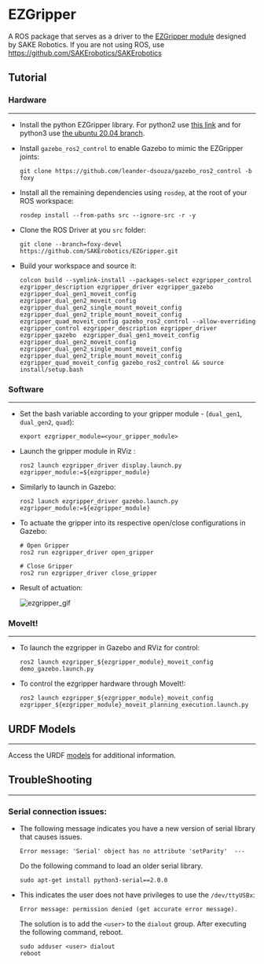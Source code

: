 # EZGripper

A ROS package that serves as a driver to the [EZGripper module](https://sakerobotics.com/) designed by SAKE Robotics. If you are not using ROS, use https://github.com/SAKErobotics/SAKErobotics

## Tutorial

### Hardware
---

* Install the python EZGripper library. For python2 use [this link](https://github.com/SAKErobotics/libezgripper/tree/master) and for python3 use [the ubuntu 20.04 branch](https://github.com/SAKErobotics/libezgripper/tree/ubuntu-20.04).

* Install `gazebo_ros2_control` to enable Gazebo to mimic the EZGripper joints:

	  git clone https://github.com/leander-dsouza/gazebo_ros2_control -b foxy

* Install all the remaining dependencies using `rosdep`, at the root of your ROS workspace:

	  rosdep install --from-paths src --ignore-src -r -y

* Clone the ROS Driver at you `src` folder:

   	  git clone --branch=foxy-devel https://github.com/SAKErobotics/EZGripper.git

* Build your workspace and source it:

	  colcon build --symlink-install --packages-select ezgripper_control ezgripper_description ezgripper_driver ezgripper_gazebo  ezgripper_dual_gen1_moveit_config  ezgripper_dual_gen2_moveit_config ezgripper_dual_gen2_single_mount_moveit_config ezgripper_dual_gen2_triple_mount_moveit_config ezgripper_quad_moveit_config gazebo_ros2_control --allow-overriding ezgripper_control ezgripper_description ezgripper_driver ezgripper_gazebo  ezgripper_dual_gen1_moveit_config  ezgripper_dual_gen2_moveit_config ezgripper_dual_gen2_single_mount_moveit_config ezgripper_dual_gen2_triple_mount_moveit_config ezgripper_quad_moveit_config gazebo_ros2_control && source install/setup.bash


### Software
---

* Set the bash variable according to your gripper module - (`dual_gen1`, `dual_gen2`, `quad`):

	  export ezgripper_module=<your_gripper_module>

* Launch the gripper module in RViz :

	  ros2 launch ezgripper_driver display.launch.py ezgripper_module:=${ezgripper_module}

* Similarly to launch in Gazebo:

	  ros2 launch ezgripper_driver gazebo.launch.py ezgripper_module:=${ezgripper_module}

* To actuate the gripper into its respective open/close configurations in Gazebo:

	  # Open Gripper
	  ros2 run ezgripper_driver open_gripper

	  # Close Gripper
	  ros2 run ezgripper_driver close_gripper

* Result of actuation:

	![ezgripper_gif](https://user-images.githubusercontent.com/45683974/160160044-1a240688-a3f1-4308-a370-0df4f2a84611.gif)

### MoveIt!
---

* To launch the ezgripper in Gazebo and RViz for control:

	  ros2 launch ezgripper_${ezgripper_module}_moveit_config demo_gazebo.launch.py

* To control the ezgripper hardware through MoveIt!:

	  ros2 launch ezgripper_${ezgripper_module}_moveit_config ezgripper_${ezgripper_module}_moveit_planning_execution.launch.py

## URDF Models
---

Access the URDF [models](https://github.com/SAKErobotics/EZGripper/tree/master/ezgripper_driver/urdf) for additional information.


## TroubleShooting
---

### Serial connection issues:

* The following message indicates you have a new version of serial library that causes issues.

	  Error message: 'Serial' object has no attribute 'setParity'  ---

  Do the following command to load an older serial library.

	  sudo apt-get install python3-serial==2.0.0

* This indicates the user does not have privileges to use the `/dev/ttyUSBx`:

	  Error message: permission denied (get accurate error message).

	The solution is to add the `<user>` to the `dialout` group.  After executing the following command, reboot.

	  sudo adduser <user> dialout
	  reboot
